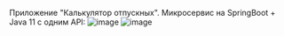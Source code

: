 Приложение "Калькулятор отпускных".
Микросервис на SpringBoot + Java 11 c одним API:
![image](https://github.com/DmitriyEvseyev/vacation-pay-calculator/assets/85866111/4ea724a5-9768-4b6c-ac72-867fc65fcc50)
![image](https://github.com/DmitriyEvseyev/vacation-pay-calculator/assets/85866111/b866c827-f1b5-472b-94af-5f57576b77f6)
